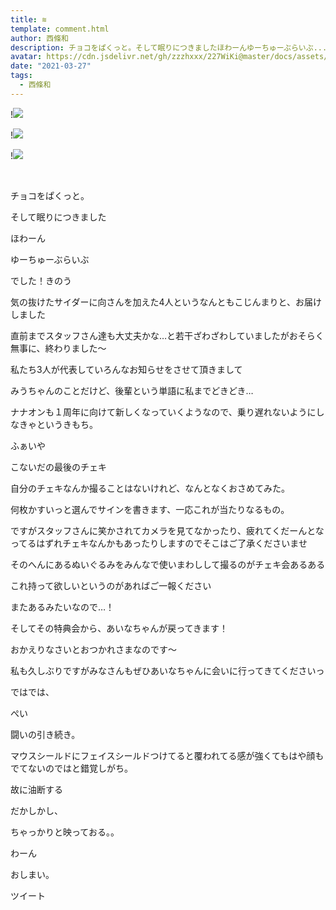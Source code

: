 ```yaml
---
title: ≋
template: comment.html
author: 西條和
description: チョコをぱくっと。そして眠りにつきましたほわーんゆーちゅーぶらいぶ...
avatar: https://cdn.jsdelivr.net/gh/zzzhxxx/227WiKi@master/docs/assets/photo/avatar/nagomi.jpg
date: "2021-03-27"
tags:
  - 西條和
---
```


!![](https://cdn.jsdelivr.net/gh/227WiKi/227WiKi-image@master/blog-image/nagomi-2021-03-27_1.jpg)

!![](https://cdn.jsdelivr.net/gh/227WiKi/227WiKi-image@master/blog-image/nagomi-2021-03-27_2.jpg)

!![](https://cdn.jsdelivr.net/gh/227WiKi/227WiKi-image@master/blog-image/nagomi-2021-03-27_3.jpg)



  ﻿













チョコをぱくっと。










そして眠りにつきました

















ほわーん





















ゆーちゅーぶらいぶ












でした！きのう























気の抜けたサイダーに向さんを加えた4人というなんともこじんまりと、お届けしました























直前までスタッフさん達も大丈夫かな…と若干ざわざわしていましたがおそらく無事に、終わりました〜

















私たち3人が代表していろんなお知らせをさせて頂きまして











みうちゃんのことだけど、後輩という単語に私までどきどき…














ナナオンも１周年に向けて新しくなっていくようなので、乗り遅れないようにしなきゃというきもち。
































ふぁいや















こないだの最後のチェキ














自分のチェキなんか撮ることはないけれど、なんとなくおさめてみた。






















何枚かすいっと選んでサインを書きます、一応これが当たりなるもの。













ですがスタッフさんに笑かされてカメラを見てなかったり、疲れてくだーんとなってるはずれチェキなんかもあったりしますのでそこはご了承くださいませ














そのへんにあるぬいぐるみをみんなで使いまわしして撮るのがチェキ会あるある















これ持って欲しいというのがあればご一報ください

















またあるみたいなので…！




















そしてその特典会から、あいなちゃんが戻ってきます！













おかえりなさいとおつかれさまなのです〜

















私も久しぶりですがみなさんもぜひあいなちゃんに会いに行ってきてくださいっ





























ではでは、













ぺい





闘いの引き続き。









マウスシールドにフェイスシールドつけてると覆われてる感が強くてもはや顔もでてないのではと錯覚しがち。























故に油断する


















だかしかし、







ちゃっかりと映っておる。。
















わーん





















おしまい。


ツイート



